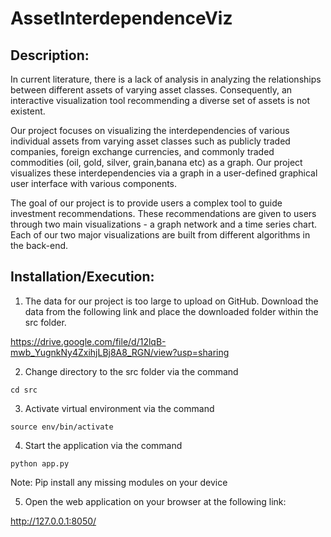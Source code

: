 # AssetInterdependenceViz
## Description:
In current literature, there is a lack of analysis in analyzing the relationships between different assets of varying asset classes. Consequently, an interactive visualization tool recommending a diverse set of assets is not existent.

Our project focuses on visualizing the interdependencies of various individual assets from varying asset classes such as publicly traded companies, foreign exchange currencies, and commonly traded commodities (oil, gold, silver, grain,banana etc) as a graph. Our project visualizes these interdependencies via a graph in a user-defined graphical user interface with various components.

The goal of our project is to provide users a complex tool to guide investment recommendations. These recommendations are given to users through two main visualizations - a graph network and a time series chart. Each of our two major visualizations are built from different algorithms in the back-end.

## Installation/Execution:
1. The data for our project is too large to upload on GitHub. Download the data from the following link and place the downloaded folder within the src folder.

https://drive.google.com/file/d/12lqB-mwb_YugnkNy4ZxihjLBj8A8_RGN/view?usp=sharing

2. Change directory to the src folder via the command
```
cd src
```
3. Activate virtual environment via the command
```
source env/bin/activate
```
4. Start the application via the command
```
python app.py
```
Note: Pip install any missing modules on your device

5. Open the web application on your browser at the following link:

http://127.0.0.1:8050/
